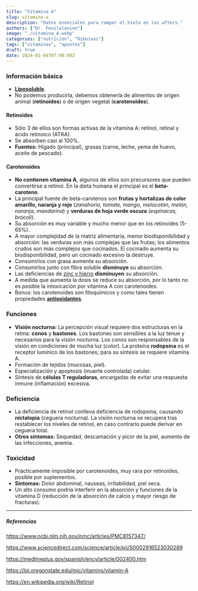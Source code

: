 ```yaml
---
title: "Vitamina A"
slug: vitamina-a
description: "Datos esenciales para romper el hielo en los afters."
authors: ["Dr. Fenilalanino"]
image: "./vitamina_A.webp"
categories: ["nutrición", "Dibuixos"]
tags: ["vitaminas", "apuntes"]
draft: true
date: 2024-01-04T07:00:00Z
---
```


### Información básica
- **[Liposoluble](../vitaminas-general)**.
- No podemos producirla, debemos obtenerla de alimentos de origen animal (**retinoides**) o de origen vegetal (**carotenoides**).

#### Retinoides
- Sólo 3 de ellos son formas activas de la vitamina A: retinol, retinal y ácido retinoico (ATRA).
- Se absorben casi al 100%.
- **Fuentes:** Hígado (principal), grasas (carne, leche, yema de huevo, aceite de pescado).

#### Carotenoides
- **No contienen vitamina A**, algunos de ellos son precursores que pueden convertirse a retinol. En la dieta humana el principal es el **beta-caroteno**.
- La principal fuente de beta-carotenos son **frutas y hortalizas de color amarillo, naranja y rojo** (*zanahoria, tomate, mango, melocotón, melón, naranja, mandarina*) y **verduras de hoja verde oscura** (*espinacas, brócoli*).
- Su absorción es muy variable y mucho menor que en los retinoides (5-65%).
- A mayor complejidad de la matriz alimentaria, menor biodisponibilidad y absorción: las verduras son más complejas que las frutas; los alimentos crudos son más complejos que cocinados. El cocinado aumenta su biodisponibilidad, pero un cocinado excesivo la destruye.
- Consumirlos con grasa aumenta su absorción.
- Consumirlos junto con fibra soluble **disminuye** su absorción.
- Las deficiencias de [zinc y hierro](../minerales) **disminuyen** su absorción.
- A medida que aumenta la dosis se reduce su absorción, por lo tanto no es posible la intoxicación por vitamina A con carotenoides.
- Bonus: los carotenoides son fitoquímicos y como tales tienen propiedades **[antioxidantes](../antioxidantes)**.

### Funciones
- **Visión nocturna:** La percepción visual requiere dos estructuras en la retina: **conos** y **bastones**. Los bastones son sensibles a la luz tenue y necesarios para la visión nocturna. Los conos son responsables de la visión en condiciones de mucha luz (color). La proteína **rodopsina** es el receptor lumínico de los bastones; para su síntesis se requiere vitamina A.
- Formación de tejidos (mucosas, piel).
- Especialización y apoptosis (muerte controlada) celular.
- Síntesis de **células T reguladoras**, encargadas de evitar una respuesta inmune (inflamación) excesiva.

### Deficiencia
- La deficiencia de retinol conlleva deficiencia de rodopsina, causando **nictalopia** (ceguera nocturna). La visión nocturna se recupera tras restablecer los niveles de retinol, en caso contrario puede derivar en ceguera total.
- **Otros síntomas:** Sequedad, descamación y picor de la piel, aumento de las infecciones, anemia.

### Toxicidad
- Prácticamente imposible por carotenoides, muy rara por retinoides, posible por suplementos.
- **Síntomas:** Dolor abdominal, nauseas, irritabilidad, piel seca.
- Un alto consumo podría interferir en la absorción y funciones de la vitamina D (reducción de la absorción de calcio y mayor riesgo de fracturas).


---

##### Referencias

https://www.ncbi.nlm.nih.gov/pmc/articles/PMC8157347/

https://www.sciencedirect.com/science/article/pii/S0002916523030289

https://medlineplus.gov/spanish/ency/article/002400.htm

https://lpi.oregonstate.edu/mic/vitamins/vitamin-A

https://en.wikipedia.org/wiki/Retinol
